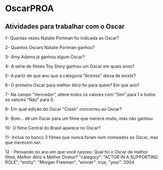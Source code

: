 # OscarPROA

## Atividades para trabalhar com o Oscar
1- Quantas vezes Natalie Portman foi indicada ao Oscar?

2- Quantos Oscars Natalie Portman ganhou?

3- Amy Adams já ganhou algum Oscar?

4- A série de filmes Toy Story ganhou um Oscar em quais anos?

5- A partir de que ano que a categoria "Actress" deixa de existir? 

6- O primeiro Oscar para melhor Atriz foi para quem? Em que ano?

7- Na campo "Vencedor", altere todos os valores com "Sim" para 1 e todos os valores "Não" para 0.

8- Em qual edição do Oscar "Crash" concorreu ao Oscar?

9- Bom... dê um Oscar para um filme que merece muito, mas não ganhou.

10- O filme Central do Brasil aparece no Oscar?

11- Inclua no banco 3 filmes que nunca foram nem nomeados ao Oscar, mas que merecem ser. 

12 - Pensando no ano em que você nasceu: Qual foi o Oscar de melhor filme, Melhor Atriz e Melhor Diretor?
"category": "ACTOR IN A SUPPORTING ROLE",
        "entity": "Morgan Freeman",
        "winner": true,
        "year": 2004
